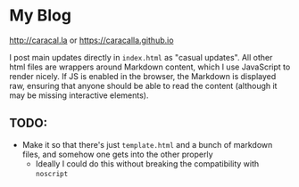 # My Blog

http://caracal.la or https://caracalla.github.io

I post main updates directly in `index.html` as "casual updates".  All other html files are wrappers around Markdown content, which I use JavaScript to render nicely.  If JS is enabled in the browser, the Markdown is displayed raw, ensuring that anyone should be able to read the content (although it may be missing interactive elements).

## TODO:
* Make it so that there's just `template.html` and a bunch of markdown files, and somehow one gets into the other properly
  * Ideally I could do this without breaking the compatibility with `noscript`
